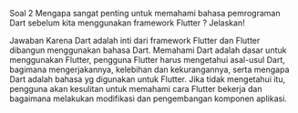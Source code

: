 Soal 2
Mengapa sangat penting untuk memahami bahasa pemrograman Dart sebelum kita menggunakan framework Flutter ? Jelaskan!

Jawaban 
Karena Dart adalah inti dari framework Flutter dan Flutter dibangun menggunakan bahasa Dart. Memahami Dart adalah dasar untuk menggunakan Flutter, pengguna Flutter harus mengetahui asal-usul Dart, bagimana mengerjakannya, kelebihan dan kekurangannya, serta mengapa Dart adalah bahasa yg digunakan untuk Flutter. Jika tidak mengetahui itu, pengguna akan kesulitan untuk memahami cara Flutter bekerja dan bagaimana melakukan modifikasi dan pengembangan komponen aplikasi.